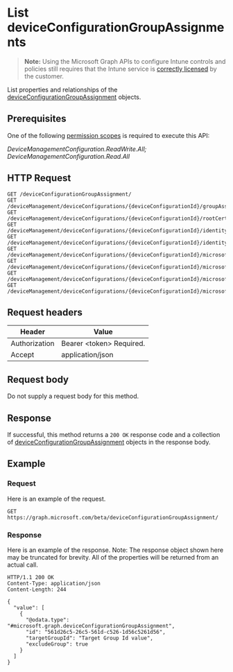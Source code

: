 ﻿# List deviceConfigurationGroupAssignments

> **Note:** Using the Microsoft Graph APIs to configure Intune controls and policies still requires that the Intune service is [correctly licensed](https://go.microsoft.com/fwlink/?linkid=839381) by the customer.

List properties and relationships of the [deviceConfigurationGroupAssignment](../resources/intune_deviceconfig_deviceconfigurationgroupassignment.md) objects.
## Prerequisites
One of the following [permission scopes](https://developer.microsoft.com/en-us/graph/docs/authorization/permission_scopes) is required to execute this API:

*DeviceManagementConfiguration.ReadWrite.All; DeviceManagementConfiguration.Read.All*
## HTTP Request
<!-- {
  "blockType": "ignored"
}
-->
```http
GET /deviceConfigurationGroupAssignment/
GET /deviceManagement/deviceConfigurations/{deviceConfigurationId}/groupAssignments/
GET /deviceManagement/deviceConfigurations/{deviceConfigurationId}/rootCertificate//groupAssignments/
GET /deviceManagement/deviceConfigurations/{deviceConfigurationId}/identityCertificate//groupAssignments/
GET /deviceManagement/deviceConfigurations/{deviceConfigurationId}/identityCertificate//rootCertificate//groupAssignments/
GET /deviceManagement/deviceConfigurations/{deviceConfigurationId}/microsoft.graph.iosScepCertificateProfile/rootCertificate//groupAssignments/
GET /deviceManagement/deviceConfigurations/{deviceConfigurationId}/microsoft.graph.macOSScepCertificateProfile/rootCertificate//groupAssignments/
GET /deviceManagement/deviceConfigurations/{deviceConfigurationId}/microsoft.graph.windows81SCEPCertificateProfile/rootCertificate//groupAssignments/
GET /deviceManagement/deviceConfigurations/{deviceConfigurationId}/microsoft.graph.windowsPhone81VpnConfiguration/identityCertificate//groupAssignments/
```

## Request headers
|Header|Value|
|---|---|
|Authorization|Bearer &lt;token&gt; Required.|
|Accept|application/json|

## Request body
Do not supply a request body for this method.

## Response
If successful, this method returns a `200 OK` response code and a collection of [deviceConfigurationGroupAssignment](../resources/intune_deviceconfig_deviceconfigurationgroupassignment.md) objects in the response body.

## Example
### Request
Here is an example of the request.
```http
GET https://graph.microsoft.com/beta/deviceConfigurationGroupAssignment/
```

### Response
Here is an example of the response. Note: The response object shown here may be truncated for brevity. All of the properties will be returned from an actual call.
```http
HTTP/1.1 200 OK
Content-Type: application/json
Content-Length: 244

{
  "value": [
    {
      "@odata.type": "#microsoft.graph.deviceConfigurationGroupAssignment",
      "id": "561d26c5-26c5-561d-c526-1d56c5261d56",
      "targetGroupId": "Target Group Id value",
      "excludeGroup": true
    }
  ]
}
```



